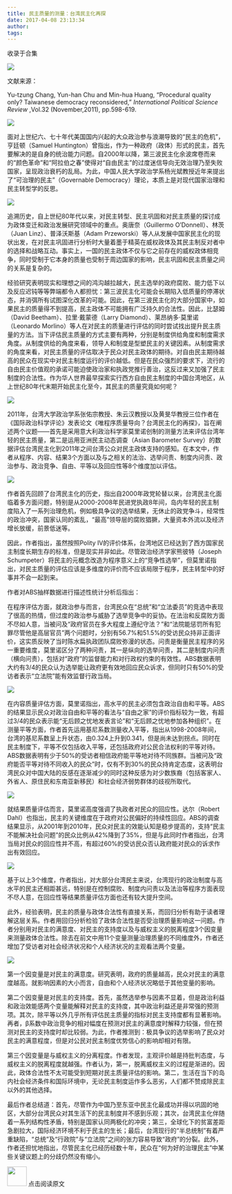 ```yaml
---
title: 民主质量的测量：台湾民主化再探
date: 2017-04-08 23:13:34
author: 
tags: 
---
```



收录于合集

<img src='/images/675/2.gif' width='auto' />  

  

文献来源：

Yu-tzung Chang, Yun-han Chu and Min-hua Huang, “Procedural quality only?
Taiwanese democracy reconsidered,” _International Political Science Review_
,Vol.32 (November,2011), pp.598-619.

<img src='/images/675/3.gif' width='auto' />

面对上世纪六、七十年代美国国内兴起的大众政治参与浪潮导致的“民主的危机”，亨廷顿（Samuel
Huntington）曾指出，作为一种政府（政体）形式的民主，首先要解决的是自身的统治能力问题。自2000年以降，第三波民主化余波席卷而来的“颜色革命”和“阿拉伯之春”使得对“自由民主”的过度迷信导向无效治理乃至失败国家，呈现政治衰朽的乱局。为此，中国人民大学政治学系杨光斌教授近年来提出了“可治理的民主”（Governable
Democracy）理论，本质上是对现代国家治理和民主转型学的反思。

  

![](/images/675/4.jpeg)

  

追溯历史，自上世纪80年代以来，对民主转型、民主巩固和对民主质量的探讨成为政体变迁和政治发展研究领域中的重点。奥唐奈（Guillermo
O’Donnell）、林茨（Juan Linz）、普泽沃斯基（Adam
Przeworski）等人从发展中国家民主化的现状出发，在对民主巩固进行分析时大量着墨于精英在威权政体及其民主制反对者中的选择和战略互动。事实上，一国的民主政体不仅与它之前存在的威权政体相竞争，同时受制于它本身的质量也受制于周边国家的影响，民主巩固和民主质量之间的关系是复杂的。

  

经验研究表明现实和理想之间的鸿沟越拉越大，民主选举的政府腐败、能力低下以及反应迟钝等等弊端都令人都担忧：第三波民主化可能会长期陷入低质量的停滞状态，并消弭所有试图深化改革的可能。因此，在第三波民主化的大部分国家中，如果民主的质量得不到提高，民主政体不可能拥有广泛持久的合法性。因此，比瑟姆（David
Beetham）、拉里·戴蒙德（Larry Diamond）、莱昂纳多·莫里诺（Leonardo
Morlino）等人在对民主的质量进行评估的同时尝试找出提升民主质量的方法。当下评估民主质量的方式主要有两种，分别是制度供给角度和制度需求角度。从制度供给的角度来看，领导人和制度是型塑民主的关键因素。从制度需求的角度来看，对民主质量的评估取决于民众对民主政体的期待。对自由民主期待越高的民众在现实中对民主制度运行的评价越低。但是在民众强烈的要求下，流行的自由民主价值观的承诺可能迫使政治家和执政党推行善治，这反过来又加强了民主制度的合法性。作为华人世界最早探索实行西方自由民主制度的中国台湾地区，从上世纪80年代末期开始民主化至今，其民主的质量究竟如何呢？

  

![](/images/675/5.png)

  

2011年，台湾大学政治学系张佑宗教授、朱云汉教授以及黄旻华教授三位作者在《国际政治科学评论》发表论文《唯程序质量导向？台湾民主化的再探》，旨在阐述两个议题——首先是采用意大利政治科学家莫里诺创制的测量方法来评估台湾年轻的民主质量，第二是运用亚洲民主动态调查（Asian
Barometer
Survey）的数据评估台湾民主化到2011年之间台湾公众对民主政体支持的感知。在本文中，作者从程序、内容、结果3个方面以及与之相关的法治、选举问责、制度内问责、政治参与、政治竞争、自由、平等以及回应性等8个维度加以评估。

  

![](/images/675/6.jpeg)

  

作者首先回顾了台湾民主化的历史，指出自2000年政党轮替以来，台湾民主化面临着多方面问题，特别是从2000-2008年民进党执政8年间，岛内年轻的民主制度陷入了一系列治理危机，例如极具争议的选举结果，无休止的政党争斗，经常性的政治冲突，国家认同的紊乱，“最高”领导层的腐败猖獗，大量资本外流以及经济增长放缓，前景低迷等。

  

因此，作者指出，虽然按照Polity
IV的评价体系，台湾地区已经达到了西方国家民主制度长期生存的标准，但是现实并非如此。尽管政治经济学家熊彼特（Joseph
Schumpeter）将民主的元概念改造为程序意义上的“竞争性选举”，但莫里诺指出，对民主质量的评估应该是多维度的评价而不应该局限于程序，民主转型中的好事并不会一起到来。

  

作者对ABS抽样数据进行描述性统计分析后指出：

  

在程序评估方面，就政治参与而言，台湾民众在“总统”和“立法委员”的竞选中表现了很高的热情，但过度的政治参与威胁了选举竞争中的妥协。在法治和反腐败方面不尽如人意，当被问及“政府官员在多大程度上遵纪守法？”和“法院能惩罚所有犯罪尽管他是高层官员”两个问题时，分别有56.7%和51.5%的受访民众持非正面评价，这实质反映了当时陈水扁执政团队腐败弥漫的状态。问责是衡量民主程序的另一重要维度，莫里诺区分了两种问责，其一是纵向的选举问责，其二是制度内问责（横向问责），包括对“政府”的监督能力和对行政权约束的有效性。ABS数据表明大约有3/4的民众认为选举能让政府更有效地回应民众诉求，但同时只有50%的受访者表示“立法院”能有效监督行政当局。

![](/images/675/7.jpeg)

  

在内容质量评估方面，莫里诺指出，高水平的民主必须包含政治自由和平等。ABS的结果显示民众对政治自由和平等的看法与“自由之家”的评价指标较为一致，有超过3/4的民众表示能“无后顾之忧地发表言论”和“无后顾之忧地参加各种组织”。在测量平等方面，作者首先运用基尼系数测量收入平等，指出从1998-2008年间，台湾的基尼系数呈上升状态，由0.324上升到0.341，但是尚未达到拐点。同时在民主制度下，平等不仅包括收入平等，还包括政府对公民合法权利的平等对待。ABS数据表明有少于50%的受访者相信政府能平等地对待不同族群。当被问及“政府能否平等对待不同收入的民众”时，仅有不到30%的民众持肯定态度，这表明台湾民众对中国大陆的反感在逐渐减少的同时这种反感为对少数族裔（包括客家人、外省人、原住民和东南亚新移民）和社会经济弱势群体的歧视所取代。

![](/images/675/8.jpeg)

  

就结果质量评估而言，莫里诺高度强调了执政者对民众的回应性。达尔（Robert
Dahl）也指出，民主的关键维度在于政府对公民偏好的持续性回应。ABS的调查结果显示，从2001年到2010年，民众对民主的效能认知是稳步提高的，支持“民主不能解决社会问题”的民众比例从42%降到了35%，但是与此同时作者指出，台湾当局对民众的回应性并不高，有超过60%的受访民众否认政府能对民众的诉求作出有效回应。

![](/images/675/9.jpeg)

  

基于以上3个维度，作者指出，对大部分台湾民主来说，台湾现行的政治制度与高水平的民主还相距甚远，特别是在控制腐败、制度内问责以及法治等程序方面表现不尽人意，在回应性等结果质量评估方面也还有较大提升空间。

此外，经验表明，民主的质量与政体合法性有直接关系，而回归分析有助于读者理解这层关系。作者用回归分析检验了政体合法性是否受治理质量影响这一问题。作者分别用对民主的满意度、对民主的支持度以及与威权主义的脱离程度3个因变量来测量政体合法性。除去在前文中用11个变量测量治理质量的不同维度外，作者还增加了受访者对社会经济状况和个人经济状况的主观看法两个变量。

  

![](/images/675/10.png)

第一个因变量是对民主的满意度。研究表明，政府的质量越高，民众对民主的满意度越高。就影响因素的大小而言，自由和个人经济状况略低于其他变量的影响。

第二个因变量是对民主的支持度。首先，虽然选举参与因素不显着，但是政治利益和政治效能感两个变量能解释对民主的支持度，其中政治利益还是非常强的预测项。其次，除平等以外几乎所有评估民主质量的指标对民主支持度都有显著影响。再者，β系数中政治竞争的相对幅度在预测对民主的满意度时解释力较强，但在预测对民主的支持度时却比较弱。为此，作者推测到：极具争议的选举影响了民众对民主的满意程度，但是对公民对民主制度优势信心的影响却相对有限。

第三个因变量是与威权主义的分离程度。作者发现，主观评价越是持批判态度，与威权主义的脱离程度就越强。作者认为，第一，脱离威权主义的过程是渐进的。因此，政体合法性不太可能受到短期对民主质量评估的影响。第二，生活在当下的岛内社会经济条件和国际环境中，无论民主制度运作多么恶劣，人们都不赞成除民主以外的其他选择。

最后作者总结道：首先，尽管作为中国乃至东亚中民主化最成功并得以巩固的地区，大部分台湾民众对其生活下的民主制度并不感到乐观；其次，台湾民主化伴随着一系列结构性矛盾，特别是国家认同两极化的冲突；第三，全球化下的贫富差距急剧拉大，国际经济环境不利于民主的生长；最后，台湾现行的“半总统制”有着严重缺陷，“总统”及“行政院”与“立法院”之间的张力容易导致“政府”的分裂。此外，作者还担忧地指出，尽管民主化已经历经数十年，民众在“何为好的治理民主”中某些关键议题上的分歧仍然没有缩小。

<img src='/images/675/11.gif' width='45px' height='' /> 点击阅读原文

